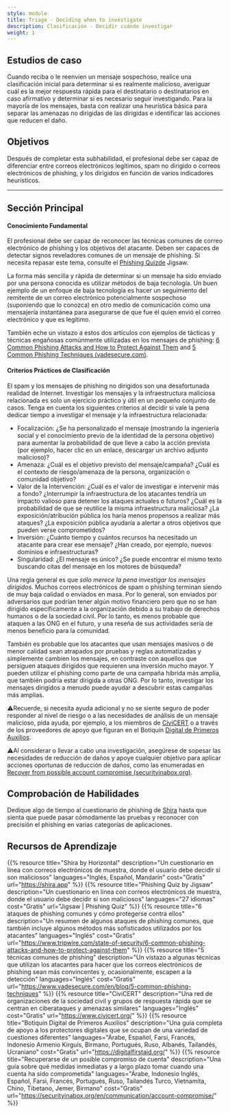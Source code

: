 ```yaml
---
style: module
title: Triage - Deciding when to investigate
description: Clasificación - Decidir cuándo investigar
weight: 1
---
```


## Estudios de caso

Cuando reciba o le reenvíen un mensaje sospechoso, realice una clasificación inicial para determinar si es realmente malicioso, averiguar cuál es la mejor respuesta rápida para el destinatario o destinatarios en caso afirmativo y determinar si es necesario seguir investigando. Para la mayoría de los mensajes, basta con realizar una heurística básica para separar las amenazas no dirigidas de las dirigidas e identificar las acciones que reducen el daño.

## Objetivos

Después de completar esta subhabilidad, el profesional debe ser capaz de diferenciar entre correos electrónicos legítimos, spam no dirigido o correos electrónicos de phishing, y los dirigidos en función de varios indicadores heurísticos.

---
## Sección Principal

#### Conocimiento Fundamental

El profesional debe ser capaz de reconocer las técnicas comunes de correo electrónico de phishing y los objetivos del atacante. Deben ser capaces de detectar signos reveladores comunes de un mensaje de phishing. Si necesita repasar este tema, consulte el [Phishing Quizde](https://phishingquiz.withgoogle.com/) Jigsaw.

La forma más sencilla y rápida de determinar si un mensaje ha sido enviado por una persona conocida es utilizar métodos de baja tecnología. Un buen ejemplo de un enfoque de baja tecnología es hacer un seguimiento del remitente de un correo electrónico potencialmente sospechoso (suponiendo que lo conozca) en otro medio de comunicación como una mensajería instantánea para asegurarse de que fue él quien envió el correo electrónico y que es legítimo.

También eche un vistazo a estos dos artículos con ejemplos de tácticas y técnicas engañosas comúnmente utilizadas en los mensajes de phishing: [6 Common Phishing Attacks and How to Protect Against Them](https://www.tripwire.com/state-of-security/6-common-phishing-attacks-and-how-to-protect-against-them) and [5 Common Phishing Techniques (vadesecure.com)](https://www.vadesecure.com/en/blog/5-common-phishing-techniques).

#### Criterios Prácticos de Clasificación

El spam y los mensajes de phishing no dirigidos son una desafortunada realidad de Internet. Investigar los mensajes y la infraestructura maliciosa relacionada es solo un ejercicio práctico y útil en un pequeño conjunto de casos. Tenga en cuenta los siguientes criterios al decidir si vale la pena dedicar tiempo a investigar el mensaje y la infraestructura relacionada:

- Focalización: ¿Se ha personalizado el mensaje (mostrando la ingeniería social y el conocimiento previo de la identidad de la persona objetivo) para aumentar la probabilidad de que lleve a cabo la acción prevista (por ejemplo, hacer clic en un enlace, descargar un archivo adjunto malicioso)?
- Amenaza: ¿Cuál es el objetivo previsto del mensaje/campaña? ¿Cuál es el contexto de riesgo/amenaza de la persona, organización o comunidad objetivo?
- Valor de la Intervención: ¿Cuál es el valor de investigar e intervenir más a fondo? ¿Interrumpir la infraestructura de los atacantes tendría un impacto valioso para detener los ataques actuales o futuros? ¿Cuál es la probabilidad de que se reutilice la misma infraestructura maliciosa? ¿La exposición/atribución pública los haría menos propensos a realizar más ataques? ¿La exposición pública ayudaría a alertar a otros objetivos que pueden verse comprometidos?
- Inversión: ¿Cuánto tiempo y cuántos recursos ha necesitado un atacante para crear ese mensaje? ¿Han creado, por ejemplo, nuevos dominios e infraestructuras?
- Singularidad: ¿El mensaje es único? ¿Se puede encontrar el mismo texto buscando citas del mensaje en los motores de búsqueda?

Una regla general es que _sólo merece la pena investigar los mensajes dirigidos._ Muchos correos electrónicos de spam o phishing terminan siendo de muy baja calidad o enviados en masa. Por lo general, son enviados por adversarios que podrían tener algún motivo financiero pero que no se han dirigido específicamente a la organización debido a su trabajo de derechos humanos o de la sociedad civil. Por lo tanto, es menos probable que ataquen a las ONG en el futuro, y una reseña de sus actividades sería de menos beneficio para la comunidad.

También es probable que los atacantes que usan mensajes masivos o de menor calidad sean atrapados por pruebas y reglas automatizadas y simplemente cambien los mensajes, en contraste con aquellos que persiguen ataques dirigidos que requieren una inversión mucho mayor. Y pueden utilizar el phishing como parte de una campaña híbrida más amplia, que también podría estar dirigida a otras ONG. Por lo tanto, investigar los mensajes dirigidos a menudo puede ayudar a descubrir estas campañas más amplias.

⚠️Recuerde, si necesita ayuda adicional y no se siente seguro de poder responder al nivel de riesgo o a las necesidades de análisis de un mensaje malicioso, pida ayuda, por ejemplo, a los miembros de [CiviCERT](https://www.civicert.org/) o a través de los proveedores de apoyo que figuran en el Botiquín [Digital de Primeros Auxilios](https://digitalfirstaid.org/).

⚠️Al considerar o llevar a cabo una investigación, asegúrese de sopesar las necesidades de reducción de daños y apoye cualquier objetivo para aplicar acciones oportunas de reducción de daños, como las enumeradas en [Recover from possible account compromise (securityinabox.org)](https://securityinabox.org/en/communication/account-compromise/).

## Comprobación de Habilidades

Dedique algo de tiempo al cuestionario de phishing de [Shira](https://shira.app/) hasta que sienta que puede pasar cómodamente las pruebas y reconocer con precisión el phishing en varias categorías de aplicaciones.

## Recursos de Aprendizaje

{{% resource title="Shira by Horizontal" description="Un cuestionario en línea con correos electrónicos de muestra, donde el usuario debe decidir si son maliciosos" languages="Inglés, Español, Mandarín" cost="Gratis" url="https://shira.app" %}}
{{% resource title="Phishing Quiz by Jigsaw" description="Un cuestionario en línea con correos electrónicos de muestra, donde el usuario debe decidir si son maliciosos" languages="27 idiomas" cost="Gratis" url="Jigsaw | Phishing Quiz" %}}
{{% resource title="6 ataques de phishing comunes y cómo protegerse contra ellos" description="Un resumen de algunos ataques de phishing comunes, que también incluye algunos métodos más sofisticados utilizados por los atacantes" languages="Inglés" cost="Gratis" url="https://www.tripwire.com/state-of-security/6-common-phishing-attacks-and-how-to-protect-against-them" %}}
{{% resource title="5 técnicas comunes de phishing" description="Un vistazo a algunas técnicas que utilizan los atacantes para hacer que los correos electrónicos de phishing sean más convincentes y, ocasionalmente, escapen a la detección" languages="Inglés" cost="Gratis" url="https://www.vadesecure.com/en/blog/5-common-phishing-techniques" %}}
{{% resource title="CiviCERT" description="Una red de organizaciones de la sociedad civil y grupos de respuesta rápida que se centran en ciberataques y amenazas similares" languages="Inglés" cost="Gratis" url="https://www.civicert.org/" %}}
{{% resource title="Botiquín Digital de Primeros Auxilios" description="Una guía completa de apoyo a los protectores digitales que se ocupan de una variedad de cuestiones diferentes" languages="Árabe, Español, Farsi, Francés, Indonesio Armenio Kirguís, Birmano, Portugués, Ruso, Albanés, Tailandés, Ucraniano" cost="Gratis" url="https://digitalfirstaid.org/" %}}
{{% resource title="Recuperarse de un posible compromiso de cuenta" description="Una guía sobre qué medidas inmediatas y a largo plazo tomar cuando una cuenta ha sido comprometida" languages="Árabe, Indonesio Inglés, Español, Farsi, Francés, Portugués, Ruso, Tailandés Turco, Vietnamita, Chino, Tibetano, Jemer, Birmano" cost="Gratis" url="https://securityinabox.org/en/communication/account-compromise/" %}}